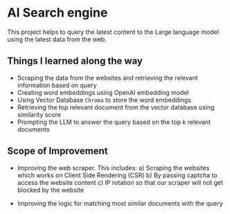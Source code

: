 # AI Search engine

This project helps to query the latest content to the Large language model using the latest data from the web. 

## Things I learned along the way

- Scraping the data from the websites and retrieving the relevant information based on query
- Creating word embeddings using OpenAI embedding model
- Using Vector Database `Chroma` to store the word embeddings
- Retrieving the top relevant document from the vector database using similarity score
- Prompting the LLM to answer the query based on the top k relevant documents

## Scope of Improvement

- Improving the web scraper. This includes:
  a) Scraping the websites which works on Client Side Rendering (CSR)
  b) By passing captcha to access the website content
  c) IP rotation so that our scraper will not get blocked by the website

- Improving the logic for matching most similar documents with the query
